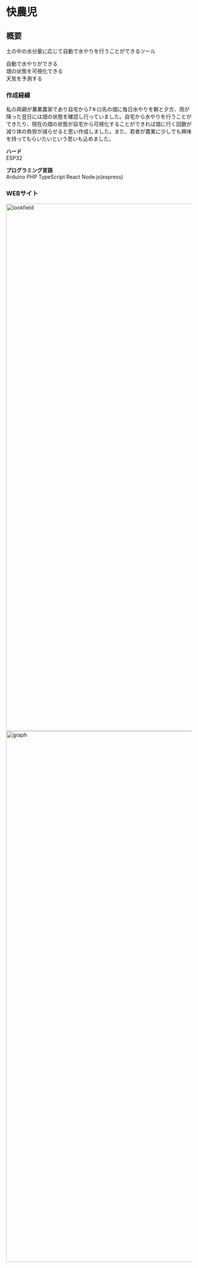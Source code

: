 # 快農児

## 概要
土の中の水分量に応じて自動で水やりを行うことができるツール<br>

自動で水やりができる<br>
畑の状態を可視化できる<br>
天気を予測する<br>
### 作成経緯

私の両親が兼業農家であり自宅から7キロ先の畑に毎日水やりを朝と夕方、雨が降った翌日には畑の状態を確認し行っていました。自宅から水やりを行うことができたり、現在の畑の状態が自宅から可視化することができれば畑に行く回数が減り体の負担が減らせると思い作成しました。また、若者が農業に少しでも興味を持ってもらいたいという思いも込めました。

**ハード**<br>
ESP32

**プログラミング言語**<br>
Arduino PHP TypeScript React Node.js(express)

### WEBサイト
<img width="1426" alt="lookfield" src="https://user-images.githubusercontent.com/82006976/133895956-6303631c-ba65-492e-8794-5aea00f91707.png">

<img width="1436" alt="graph" src="https://user-images.githubusercontent.com/82006976/133895681-db9eb900-47c4-40d9-a29a-733edf500ade.png">
